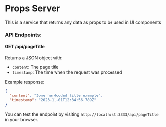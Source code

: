 # Props Server
This is a service that returns any data as props to be used in UI components

### API Endpoints:

#### GET /api/pageTitle
Returns a JSON object with:
- `content`: The page title
- `timestamp`: The time when the request was processed

Example response:
```json
{
  "content": "Some hardcoded title example",
  "timestamp": "2023-11-01T12:34:56.789Z"
}
```

You can test the endpoint by visiting `http://localhost:3333/api/pageTitle` in your browser.
